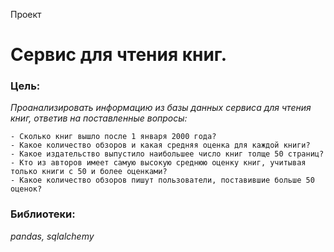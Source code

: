 Проект

# Сервис для чтения книг.

### Цель:
_Проанализировать информацию из базы данных сервиса для чтения книг, ответив на поставленные вопросы:_

    - Сколько книг вышло после 1 января 2000 года? 
    - Какое количество обзоров и какая средняя оценка для каждой книги?
    - Какое издательство выпустило наибольшее число книг толще 50 страниц?
    - Кто из авторов имеет самую высокую среднюю оценку книг, учитывая только книги с 50 и более оценками?
    - Какое количество обзоров пишут пользователи, поставившие больше 50 оценок?

### Библиотеки:
*pandas, sqlalchemy*
